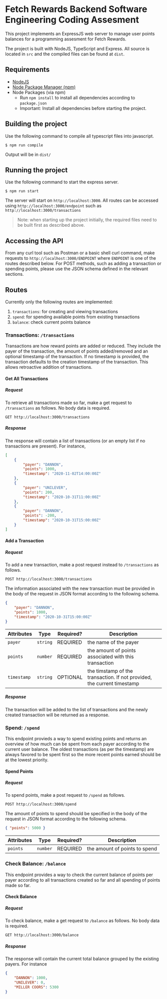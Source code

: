 # Fetch Rewards Backend Software Engineering Coding Assesment
This project implements an ExpressJS web server to manage user points balances for a programming assesment for Fetch Rewards.


The project is built with NodeJS, TypeScript and Express. All source is located in `src` and the compiled files can be found at `dist`.

## Requirements
* [NodeJS](https://nodejs.org/en/)
* [Node Package Manager (npm)](https://www.npmjs.com/get-npm)
* Node Packages (via npm)
	* Run `npm install` to install all dependencies according to `package.json`
	* Important: Install all dependencies before starting the project.

## Building the project
Use the following command to compile all typescript files into javascript.
```shell
$ npm run compile
```
Output will be in `dist/`

## Running the project
Use the following command to start the express server.
```shell
$ npm run start
```
The server will start on `http://localhost:3000`. All routes can be accessed using `http://localhost:3000/endpoint` such as `http://localhost:3000/transactions`
> Note: when starting up the project initially, the required files need to be built first as described above.

## Accessing the API
From any curl tool such as Postman or a basic shell curl command, make requests to `http://localhost:3000/ENDPOINT` where `ENDPOINT` is one of the routes described below. For POST methods, such as adding a transaction or spending points, please use the JSON schema defined in the relevant sections.

## Routes
Currently only the following routes are implemented:
1. `transactions`: for creating and viewing transactions
2. `spend`: for spending available points from existing transactions
3. `balance`: check current points balance

### Transactions: `/transactions`
Transactions are how reward points are added or reduced. They include the payer of the transaction, the amount of points added/removed and an optional timestamp of the transaction. If no timestamp is provided, the transaction defaults to the creation timestamp of the transaction. This allows retroactive addition of transactions.

#### Get All Transactions
##### Request
To retrieve all transactions made so far, make a get request to `/transactions` as follows. No body data is required.

`GET http://localhost:3000/transactions`

##### Response

The response will contain a list of transactions (or an empty list if no transactions are present). For instance,

```json
[
	{
		"payer": "DANNON",
		"points": 1000,
		"timestamp": "2020-11-02T14:00:00Z"
	},
	{
		"payer": "UNILEVER",
		"points": 200,
		"timestamp": "2020-10-31T11:00:00Z"
	},
	{
		"payer": "DANNON",
		"points": -200,
		"timestamp": "2020-10-31T15:00:00Z"
	}
]
```

#### Add a Transaction
##### Request
To add a new transaction, make a post request instead to `/transactions` as follows.

`POST http://localhost:3000/transactions`

The information associated with the new transaction must be provided in the body of the request in JSON format according to the following schema.

```json
{
	"payer": "DANNON",
	"points": 1000,
	"timestamp": "2020-10-31T15:00:00Z"
}
```

| Attributes  | Type     | Required? | Description                                                             |
|-------------|----------|-----------|-------------------------------------------------------------------------|
| `payer`     | `string` | REQUIRED  | the name of the payer                                                   |
| `points`    | `number` | REQUIRED  | the amount of points associated with this transaction                   |
| `timestamp` | `string` | OPTIONAL  | the timstamp of the transaction. If not provided, the current timestamp |


##### Response

The transaction will be added to the list of transactions and the newly created transaction will be returned as a response.

### Spend: `/spend`
This endpoint provieds a way to spend existing points and returns an overview of how much can be spent from each payer according to the current user balance. The oldest transactions (as per the timestamp) are always favored to be spent first so the more recent points earned should be at the lowest priority.

#### Spend Points
##### Request
To spend points, make a post request to `/spend` as follows.

`POST http://localhost:3000/spend`

The amount of points to spend should be specified in the body of the request in JSON format according to the following schema.

```json
{ "points": 5000 }
```

| Attributes | Type     | Required? | Description                   |
|------------|----------|-----------|-------------------------------|
| `points`   | `number` | REQUIRED  | the amount of points to spend |


### Check Balance: `/balance`
This endpoint provides a way to check the current balance of points per payer according to all transactions created so far and all spending of points made so far.

#### Check Balance
##### Request
To check balance, make a get request to `/balance` as follows. No body data is required.

`GET http://localhost:3000/balance`

##### Response
The response will contain the current total balance grouped by the existing payers. For instance

```json
{
	"DANNON": 1000,
	"UNILEVER": 0,
	"MILLER COORS": 5300
}
```

